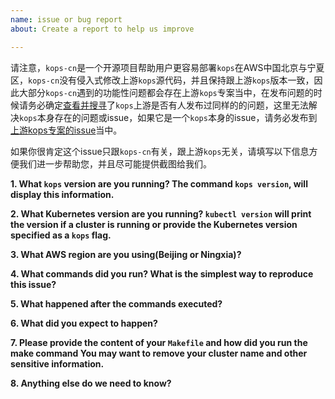 ```yaml
---
name: issue or bug report
about: Create a report to help us improve

---
```


请注意，`kops-cn`是一个开源项目帮助用户更容易部署`kops`在AWS中国北京与宁夏区，`kops-cn`没有侵入式修改上游`kops`源代码，并且保持跟上游`kops`版本一致，因此大部分`kops-cn`遇到的功能性问题都会存在上游`kops`专案当中，在发布问题的时候请务必确定[查看并搜寻](https://github.com/kubernetes/kops/issues?utf8=%E2%9C%93&q=is%3Aissue+)了`kops`上游是否有人发布过同样的的问题，这里无法解决`kops`本身存在的问题或issue，如果它是一个`kops`本身的issue，请务必发布到[上游kops专案的issue](https://github.com/kubernetes/kops/issues)当中。

如果你很肯定这个issue只跟`kops-cn`有关，跟上游`kops`无关，请填写以下信息方便我们进一步帮助您，并且尽可能提供截图给我们。

**1. What `kops` version are you running? The command `kops version`, will display
 this information.**

**2. What Kubernetes version are you running? `kubectl version` will print the
 version if a cluster is running or provide the Kubernetes version specified as
 a `kops` flag.**

**3. What AWS region are you using(Beijing or Ningxia)?**

**4. What commands did you run?  What is the simplest way to reproduce this issue?**

**5. What happened after the commands executed?**

**6. What did you expect to happen?**

**7. Please provide the content of your `Makefile` and how did you run the make command
  You may want to remove your cluster name and other sensitive information.**

**8. Anything else do we need to know?**
